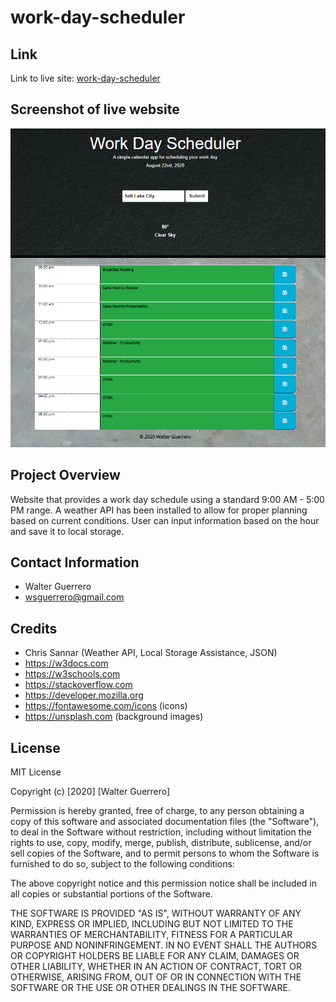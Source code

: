 # work-day-scheduler

## Link
Link to live site: [work-day-scheduler](https://reddphoenix.github.io/work-day-scheduler/)

## Screenshot of live website

![Website Screenshot](https://raw.githubusercontent.com/ReddPhoenix/work-day-scheduler/master/live-website-desktop.png)

## Project Overview

Website that provides a work day schedule using a standard 9:00 AM - 5:00 PM range. A weather API has been installed to allow for proper planning based on current conditions. User can input information based on the hour and save it to local storage. 

## Contact Information

* Walter Guerrero
* wsguerrero@gmail.com


## Credits

* Chris Sannar (Weather API, Local Storage Assistance, JSON)
* https://w3docs.com
* https://w3schools.com
* https://stackoverflow.com
* https://developer.mozilla.org
* https://fontawesome.com/icons  (icons)
* https://unsplash.com  (background images)

## License

MIT License

Copyright (c) [2020] [Walter Guerrero]

Permission is hereby granted, free of charge, to any person obtaining a copy
of this software and associated documentation files (the "Software"), to deal
in the Software without restriction, including without limitation the rights
to use, copy, modify, merge, publish, distribute, sublicense, and/or sell
copies of the Software, and to permit persons to whom the Software is
furnished to do so, subject to the following conditions:

The above copyright notice and this permission notice shall be included in all
copies or substantial portions of the Software.

THE SOFTWARE IS PROVIDED "AS IS", WITHOUT WARRANTY OF ANY KIND, EXPRESS OR
IMPLIED, INCLUDING BUT NOT LIMITED TO THE WARRANTIES OF MERCHANTABILITY,
FITNESS FOR A PARTICULAR PURPOSE AND NONINFRINGEMENT. IN NO EVENT SHALL THE
AUTHORS OR COPYRIGHT HOLDERS BE LIABLE FOR ANY CLAIM, DAMAGES OR OTHER
LIABILITY, WHETHER IN AN ACTION OF CONTRACT, TORT OR OTHERWISE, ARISING FROM,
OUT OF OR IN CONNECTION WITH THE SOFTWARE OR THE USE OR OTHER DEALINGS IN THE
SOFTWARE.

